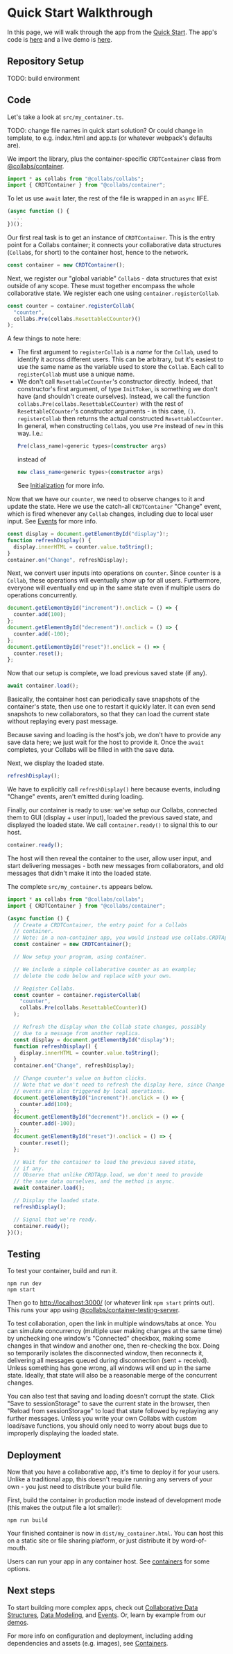 # Quick Start Walkthrough

In this page, we will walk through the app from the [Quick Start](../quick_start.md). The app's code is [here](TODO) and a live demo is [here](TODO).

## Repository Setup

TODO: build environment

## Code

Let's take a look at `src/my_container.ts`.

TODO: change file names in quick start solution? Or could change in template, to e.g. index.html and app.ts (or whatever webpack's defaults are).

We import the library, plus the container-specific `CRDTContainer` class from [@collabs/container](https://www.npmjs.com/package/@collabs/container).

```ts
import * as collabs from "@collabs/collabs";
import { CRDTContainer } from "@collabs/container";
```

To let us use `await` later, the rest of the file is wrapped in an `async` IIFE.

```ts
(async function () {
  ...
})();
```

Our first real task is to get an instance of `CRDTContainer`. This is the entry point for a Collabs container; it connects your collaborative data structures (`Collab`s, for short) to the container host, hence to the network.

```ts
const container = new CRDTContainer();
```

Next, we register our "global variable" `Collab`s - data structures that exist outside of any scope. These must together encompass the whole collaborative state. We register each one using `container.registerCollab`.

```ts
const counter = container.registerCollab(
  "counter",
  collabs.Pre(collabs.ResettableCCounter)()
);
```

A few things to note here:

- The first argument to `registerCollab` is a _name_ for the `Collab`, used to identify it across different users. This can be arbitrary, but it's easiest to use the same name as the variable used to store the `Collab`. Each call to `registerCollab` must use a unique name.
- We don't call `ResettableCCounter`'s constructor directly. Indeed, that constructor's first argument, of type `InitToken`, is something we don't have (and shouldn't create ourselves). Instead, we call the function `collabs.Pre(collabs.ResettableCCounter)` with the rest of `ResettableCCounter`'s constructor arguments - in this case, `()`. `registerCollab` then returns the actual constructed `ResettableCCounter`.
  In general, when constructing `Collab`s, you use `Pre` instead of `new` in this way. I.e.:
  ```ts
  Pre(class_name)<generic types>(constructor args)
  ```
  instead of
  ```ts
  new class_name<generic types>(constructor args)
  ```
  See [Initialization](./initialization.md) for more info.

Now that we have our `counter`, we need to observe changes to it and update the state. Here we use the catch-all `CRDTContainer` "Change" event, which is fired whenever any `Collab` changes, including due to local user input. See [Events](./events.md) for more info.

```ts
const display = document.getElementById("display")!;
function refreshDisplay() {
  display.innerHTML = counter.value.toString();
}
container.on("Change", refreshDisplay);
```

Next, we convert user inputs into operations on `counter`. Since `counter` is a `Collab`, these operations will eventually show up for all users. Furthermore, everyone will eventually end up in the same state even if multiple users do operations concurrently.

```ts
document.getElementById("increment")!.onclick = () => {
  counter.add(100);
};
document.getElementById("decrement")!.onclick = () => {
  counter.add(-100);
};
document.getElementById("reset")!.onclick = () => {
  counter.reset();
};
```

Now that our setup is complete, we load previous saved state (if any).

```ts
await container.load();
```

Basically, the container host can periodically save snapshots of the container's state, then use one to restart it quickly later. It can even send snapshots to new collaborators, so that they can load the current state without replaying every past message.

Because saving and loading is the host's job, we don't have to provide any save data here; we just wait for the host to provide it. Once the `await` completes, your Collabs will be filled in with the save data.

Next, we display the loaded state.

```ts
refreshDisplay();
```

We have to explicitly call `refreshDisplay()` here because events, including "Change" events, aren't emitted during loading.

Finally, our container is ready to use: we've setup our Collabs, connected them to GUI (display + user input), loaded the previous saved state, and displayed the loaded state. We call `container.ready()` to signal this to our host.

```ts
container.ready();
```

The host will then reveal the container to the user, allow user input, and start delivering messages - both new messages from collaborators, and old messages that didn't make it into the loaded state.

The complete `src/my_container.ts` appears below.

```ts
import * as collabs from "@collabs/collabs";
import { CRDTContainer } from "@collabs/container";

(async function () {
  // Create a CRDTContainer, the entry point for a Collabs
  // container.
  // Note: in a non-container app, you would instead use collabs.CRDTApp.
  const container = new CRDTContainer();

  // Now setup your program, using container.

  // We include a simple collaborative counter as an example;
  // delete the code below and replace with your own.

  // Register Collabs.
  const counter = container.registerCollab(
    "counter",
    collabs.Pre(collabs.ResettableCCounter)()
  );

  // Refresh the display when the Collab state changes, possibly
  // due to a message from another replica.
  const display = document.getElementById("display")!;
  function refreshDisplay() {
    display.innerHTML = counter.value.toString();
  }
  container.on("Change", refreshDisplay);

  // Change counter's value on button clicks.
  // Note that we don't need to refresh the display here, since Change
  // events are also triggered by local operations.
  document.getElementById("increment")!.onclick = () => {
    counter.add(100);
  };
  document.getElementById("decrement")!.onclick = () => {
    counter.add(-100);
  };
  document.getElementById("reset")!.onclick = () => {
    counter.reset();
  };

  // Wait for the container to load the previous saved state,
  // if any.
  // Observe that unlike CRDTApp.load, we don't need to provide
  // the save data ourselves, and the method is async.
  await container.load();

  // Display the loaded state.
  refreshDisplay();

  // Signal that we're ready.
  container.ready();
})();
```

## Testing

To test your container, build and run it.

```
npm run dev
npm start
```

Then go to [http://localhost:3000/](http://localhost:3000/) (or whatever link `npm start` prints out). This runs your app using [@collabs/container-testing-server](https://www.npmjs.com/package/@collabs/container-testing-server).

To test collaboration, open the link in multiple windows/tabs at once. You can simulate concurrency (multiple user making changes at the same time) by unchecking one window's "Connected" checkbox, making some changes in that window and another one, then re-checking the box. Doing so temporarily isolates the disconnected window, then reconnects it, delivering all messages queued during disconnection (sent + receivd). Unless something has gone wrong, all windows will end up in the same state. Ideally, that state will also be a reasonable merge of the concurrent changes.

You can also test that saving and loading doesn't corrupt the state. Click "Save to sessionStorage" to save the current state in the browser, then "Reload from sessionStorage" to load that state followed by replaying any further messages. Unless you write your own Collabs with custom load/save functions, you should only need to worry about bugs due to improperly displaying the loaded state.

## Deployment

Now that you have a collaborative app, it's time to deploy it for your users. Unlike a traditional app, this doesn't require running any servers of your own - you just need to distribute your build file.

First, build the container in production mode instead of development mode (this makes the output file a lot smaller):

```
npm run build
```

Your finished container is now in `dist/my_container.html`. You can host this on a static site or file sharing platform, or just distribute it by word-of-mouth.

Users can run your app in any container host. See [containers](./containers.md#deployment) for some options.

## Next steps

To start building more complex apps, check out [Collaborative Data Structures](./types.md), [Data Modeling](./data_modeling.md), and [Events](./events.md). Or, learn by example from our [demos](https://github.com/composablesys/collabs/tree/master/demos).

For more info on configuration and deployment, including adding dependencies and assets (e.g. images), see [Containers](./containers.md).
